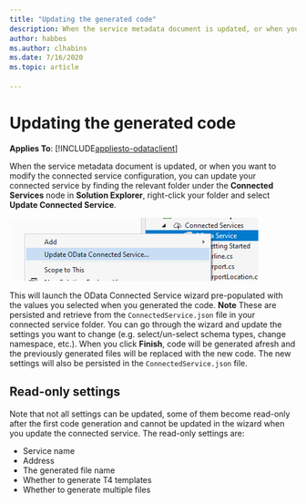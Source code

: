 ```yaml
---
title: "Updating the generated code"
description: When the service metadata document is updated, or when you want to modify the connected service configuration, you can update your connected service by finding the relevant folder under the Connected Services node in Solution Explorer.
author: habbes
ms.author: clhabins
ms.date: 7/16/2020
ms.topic: article
 
---
```

# Updating the generated code

**Applies To**: [!INCLUDE[appliesto-odataclient](../includes/appliesto-odataclient-v7.md)]

When the service metadata document is updated, or when you want to modify the connected service configuration, you can update your connected service by finding the relevant folder under the **Connected Services** node in **Solution Explorer**, right-click your folder and select **Update Connected Service**.

![Update connected service](../assets/2020-07-17-OCS-update-menu.png)

This will launch the OData Connected Service wizard pre-populated with the values you selected when you generated the code. **Note** These are persisted and retrieve from the `ConnectedService.json` file in your connected service folder. You can go through the wizard and update the settings you want to change (e.g. select/un-select schema types, change namespace, etc.). When you click **Finish**, code will be generated afresh and the previously generated files will be replaced with the new code. The new settings will also be persisted in the `ConnectedService.json` file.

## Read-only settings

Note that not all settings can be updated, some of them become read-only after the first code generation and cannot be updated in the wizard when you update the connected service. The read-only settings are:
- Service name
- Address
- The generated file name
- Whether to generate T4 templates
- Whether to generate multiple files
